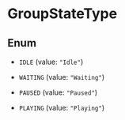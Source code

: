 

# GroupStateType

## Enum


* `IDLE` (value: `"Idle"`)

* `WAITING` (value: `"Waiting"`)

* `PAUSED` (value: `"Paused"`)

* `PLAYING` (value: `"Playing"`)




